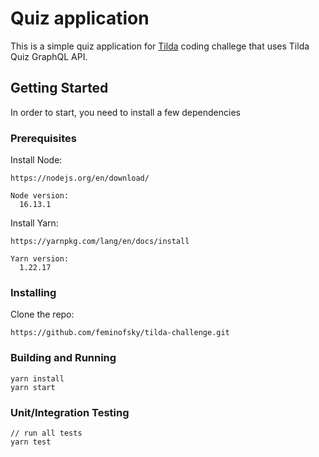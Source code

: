 # Quiz application

This is a simple quiz application for [Tilda](https://www.tilda.de/) coding challege that uses Tilda Quiz GraphQL API.


## Getting Started

In order to start, you need to install a few dependencies


### Prerequisites

Install Node:

```
https://nodejs.org/en/download/

Node version: 
  16.13.1

```

Install Yarn:

```
https://yarnpkg.com/lang/en/docs/install

Yarn version: 
  1.22.17
```

### Installing    


Clone the repo:

```
https://github.com/feminofsky/tilda-challenge.git
```

### Building and Running
```
yarn install
yarn start
```

### Unit/Integration Testing
```
// run all tests
yarn test
```